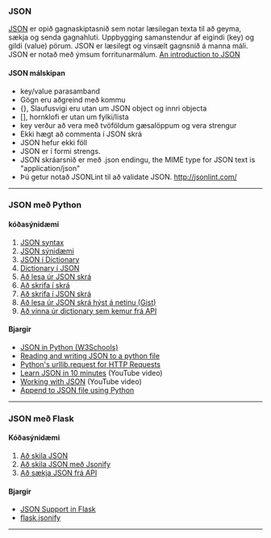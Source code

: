 ### JSON  
[JSON](https://developer.mozilla.org/en-US/docs/Web/JavaScript/Reference/Global_Objects/JSON) er opið gagnaskiptasnið sem notar læsilegan texta til að geyma, sækja og senda gagnahluti. 
Uppbygging samanstendur af eigindi (key) og gildi (value) pörum. 
JSON er læsilegt og vinsælt gagnsnið á manna máli. JSON er notað með ýmsum forritunarmálum. [An introduction to JSON](https://towardsdatascience.com/an-introduction-to-json-c9acb464f43e)


#### JSON málskipan
 * key/value parasamband
 * Gögn eru aðgreind með kommu
 * {}, Slaufusvigi eru utan um JSON object og innri objecta 
 * [], hornklofi er utan um fylki/lista
 * key verður að vera með tvöföldum gæsalöppum og vera strengur
 * Ekki hægt að commenta í JSON skrá
 * JSON hefur ekki föll
 * JSON er í formi strengs.
 * JSON skráarsnið er með .json endingu, the MIME type for JSON text is "application/json"
 * Þú getur notað JSONLint til að validate JSON. http://jsonlint.com/ 

---

### JSON með Python 

#### kóðasýnidæmi

1. [JSON syntax](1_JSON_Syntax.json)
1. [JSON sýnidæmi](2_JSON_EXAMPLES.json)
1. [JSON í Dictionary](3_JsonToDictionary.py)
1. [Dictionary í JSON](4_dictionaryToJson.py)
1. [Að lesa úr JSON skrá](5_lesa_skra.py)
1. [Að skrifa í skrá](6_skrifaSkra.py)
1. [Að skrifa í JSON skrá](6_skrifa_Json_skra.py)
1. [Að lesa úr JSON skrá hýst á netinu (Gist)](7_urllib_request.py)
1. [Að vinna úr dictionary sem kemur frá API](8_dictionary_API.py)


#### Bjargir

* [JSON in Python (W3Schools)](https://www.w3schools.com/python/python_json.asp)
* [Reading and writing JSON to a python file](https://www.geeksforgeeks.org/reading-and-writing-json-to-a-file-in-python/)
* [Python's urllib.request for HTTP Requests](https://realpython.com/urllib-request/)
* [Learn JSON in 10 minutes](https://www.youtube.com/watch?v=iiADhChRriM) (YouTube video)
* [Working with JSON](https://www.youtube.com/watch?v=9N6a-VLBa2I) (YouTube video)
* [Append to JSON file using Python](https://www.geeksforgeeks.org/append-to-json-file-using-python/)

---

### JSON með Flask

#### Kóðasýnidæmi

1. [Að skila JSON](Flask_return_JSON.py)
1. [Að skila JSON með Jsonify](jsonify.py)
1. [Að sækja JSON frá API](API.py)

#### Bjargir

* [JSON Support in Flask](https://tedboy.github.io/flask/interface_api.json_support.html#module-flask.json)
* [flask.jsonify](https://tedboy.github.io/flask/generated/flask.jsonify.html)

---
